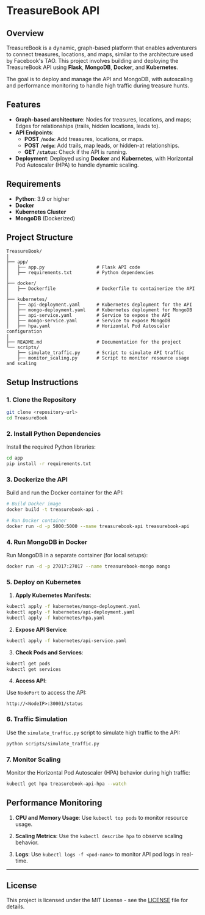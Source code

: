 
# TreasureBook API

## Overview

TreasureBook is a dynamic, graph-based platform that enables adventurers to connect treasures, locations, and maps, similar to the architecture used by Facebook's TAO. This project involves building and deploying the TreasureBook API using **Flask**, **MongoDB**, **Docker**, and **Kubernetes**.

The goal is to deploy and manage the API and MongoDB, with autoscaling and performance monitoring to handle high traffic during treasure hunts.

## Features

- **Graph-based architecture**: Nodes for treasures, locations, and maps; Edges for relationships (trails, hidden locations, leads to).
- **API Endpoints**:
  - **POST `/node`**: Add treasures, locations, or maps.
  - **POST `/edge`**: Add trails, map leads, or hidden-at relationships.
  - **GET `/status`**: Check if the API is running.
- **Deployment**: Deployed using **Docker** and **Kubernetes**, with Horizontal Pod Autoscaler (HPA) to handle dynamic scaling.

## Requirements

- **Python**: 3.9 or higher
- **Docker**
- **Kubernetes Cluster**
- **MongoDB** (Dockerized)

## Project Structure

```
TreasureBook/
│
├── app/
│   ├── app.py                   # Flask API code
│   ├── requirements.txt         # Python dependencies
│
├── docker/
│   ├── Dockerfile               # Dockerfile to containerize the API
│
├── kubernetes/
│   ├── api-deployment.yaml      # Kubernetes deployment for the API
│   ├── mongo-deployment.yaml    # Kubernetes deployment for MongoDB
│   ├── api-service.yaml         # Service to expose the API
│   ├── mongo-service.yaml       # Service to expose MongoDB
│   ├── hpa.yaml                 # Horizontal Pod Autoscaler configuration
│
├── README.md                    # Documentation for the project
└── scripts/
    ├── simulate_traffic.py      # Script to simulate API traffic
    ├── monitor_scaling.py       # Script to monitor resource usage and scaling
```

## Setup Instructions

### 1. Clone the Repository

```bash
git clone <repository-url>
cd TreasureBook
```

### 2. Install Python Dependencies

Install the required Python libraries:

```bash
cd app
pip install -r requirements.txt
```

### 3. Dockerize the API

Build and run the Docker container for the API:

```bash
# Build Docker image
docker build -t treasurebook-api .

# Run Docker container
docker run -d -p 5000:5000 --name treasurebook-api treasurebook-api
```

### 4. Run MongoDB in Docker

Run MongoDB in a separate container (for local setups):

```bash
docker run -d -p 27017:27017 --name treasurebook-mongo mongo
```

### 5. Deploy on Kubernetes

1. **Apply Kubernetes Manifests**:

```bash
kubectl apply -f kubernetes/mongo-deployment.yaml
kubectl apply -f kubernetes/api-deployment.yaml
kubectl apply -f kubernetes/hpa.yaml
```

2. **Expose API Service**:

```bash
kubectl apply -f kubernetes/api-service.yaml
```

3. **Check Pods and Services**:

```bash
kubectl get pods
kubectl get services
```

4. **Access API**:

Use `NodePort` to access the API:
```
http://<NodeIP>:30001/status
```

### 6. Traffic Simulation

Use the `simulate_traffic.py` script to simulate high traffic to the API:

```bash
python scripts/simulate_traffic.py
```

### 7. Monitor Scaling

Monitor the Horizontal Pod Autoscaler (HPA) behavior during high traffic:

```bash
kubectl get hpa treasurebook-api-hpa --watch
```

## Performance Monitoring

1. **CPU and Memory Usage**: Use `kubectl top pods` to monitor resource usage.

2. **Scaling Metrics**: Use the `kubectl describe hpa` to observe scaling behavior.

3. **Logs**: Use `kubectl logs -f <pod-name>` to monitor API pod logs in real-time.

---

## License

This project is licensed under the MIT License - see the [LICENSE](LICENSE) file for details.
